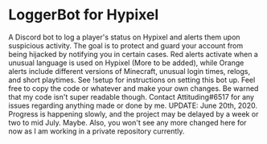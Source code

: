 # LoggerBot for Hypixel
A Discord bot to log a player's status on Hypixel and alerts them upon suspicious activity. The goal is to protect and guard your account from being hijacked by notifying you in certain cases. Red alerts activate when a unusual language is used on Hypixel (More to be added), while Orange alerts include different versions of Minecraft, unusual login times, relogs, and short playtimes. See !setup for instructions on setting this bot up. Feel free to copy the code or whatever and make your own changes. Be warned that my code isn't super readable though. Contact Attituding#6517 for any issues regarding anything made or done by me. UPDATE: June 20th, 2020. Progress is happening slowly, and the project may be delayed by a week or two to mid July. Maybe. Also, you won't see any more changed here for now as I am working in a private repository currently.
